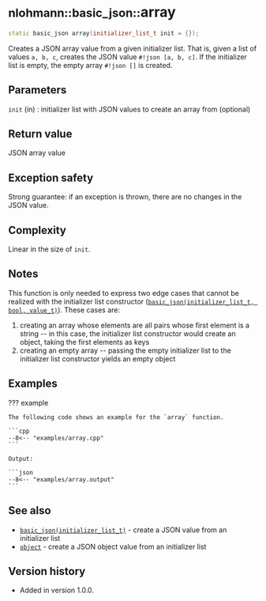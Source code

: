 # <small>nlohmann::basic_json::</small>array

```cpp
static basic_json array(initializer_list_t init = {});
```

Creates a JSON array value from a given initializer list. That is, given a list of values `a, b, c`, creates the JSON
value `#!json [a, b, c]`. If the initializer list is empty, the empty array `#!json []` is created.

## Parameters

`init` (in)
:   initializer list with JSON values to create an array from (optional)

## Return value

JSON array value

## Exception safety

Strong guarantee: if an exception is thrown, there are no changes in the JSON value.

## Complexity

Linear in the size of `init`.

## Notes

This function is only needed to express two edge cases that cannot be realized with the initializer list constructor
([`basic_json(initializer_list_t, bool, value_t)`](basic_json.md)). These cases are:

1. creating an array whose elements are all pairs whose first element is a string -- in this case, the initializer list
   constructor would create an object, taking the first elements as keys
2. creating an empty array -- passing the empty initializer list to the initializer list constructor yields an empty
   object

## Examples

??? example

    The following code shows an example for the `array` function.

    ```cpp
    --8<-- "examples/array.cpp"
    ```

    Output:

    ```json
    --8<-- "examples/array.output"
    ```

## See also

- [`basic_json(initializer_list_t)`](basic_json.md) - create a JSON value from an initializer list
- [`object`](object.md) - create a JSON object value from an initializer list

## Version history

- Added in version 1.0.0.
